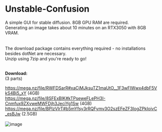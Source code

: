 # Unstable-Confusion
A simple GUI for stable diffusion. 8GB GPU RAM are required.<br>
Generating an image takes about 10 minutes on an RTX3050 with 8GB VRAM.<br><br>
<br>
The download package contains everything required - no installations besides dotNet are necessary.<br>
Unzip using 7zip and you're ready to go!<br><br>

<b>Download:</b><br>
(3 parts)<br>

https://mega.nz/file/RWFDSarR#xaCjMJksuTZ1maUtO__1F3wFlWwx4dbF5VkS4Bj5_xY (4GB)<br>
https://mega.nz/file/8SFExBIK#kTPseweFLePH3I-Cnmfux9ZXvweMWFDjh3JeciYg1Sw (4GB)<br>
https://mega.nz/file/BPlzVIrT#b5mYfsy3rRQFymv3O2szEFeZF3IogZPkIoivC_esBJw (2.5GB)<br>
 <br>
![image](https://user-images.githubusercontent.com/18600621/188054496-4c2d927b-dfb5-4d1f-99ed-b39719a23958.png)

